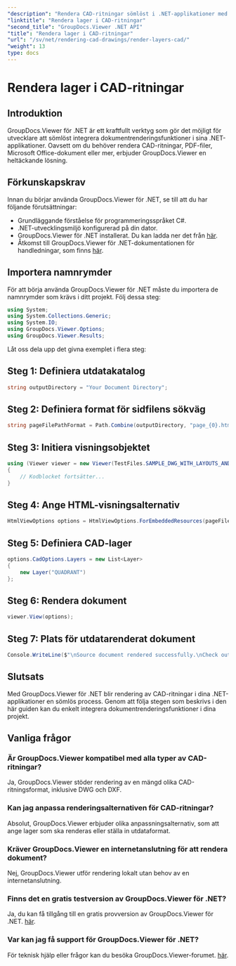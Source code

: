 ```yaml
---
"description": "Rendera CAD-ritningar sömlöst i .NET-applikationer med GroupDocs.Viewer för .NET. Utforska renderingsalternativ, anpassa lager och mer."
"linktitle": "Rendera lager i CAD-ritningar"
"second_title": "GroupDocs.Viewer .NET API"
"title": "Rendera lager i CAD-ritningar"
"url": "/sv/net/rendering-cad-drawings/render-layers-cad/"
"weight": 13
type: docs
---
```

# Rendera lager i CAD-ritningar

## Introduktion
GroupDocs.Viewer för .NET är ett kraftfullt verktyg som gör det möjligt för utvecklare att sömlöst integrera dokumentrenderingsfunktioner i sina .NET-applikationer. Oavsett om du behöver rendera CAD-ritningar, PDF-filer, Microsoft Office-dokument eller mer, erbjuder GroupDocs.Viewer en heltäckande lösning.
## Förkunskapskrav
Innan du börjar använda GroupDocs.Viewer för .NET, se till att du har följande förutsättningar:
- Grundläggande förståelse för programmeringsspråket C#.
- .NET-utvecklingsmiljö konfigurerad på din dator.
- GroupDocs.Viewer för .NET installerat. Du kan ladda ner det från [här](https://releases.groupdocs.com/viewer/net/).
- Åtkomst till GroupDocs.Viewer för .NET-dokumentationen för handledningar, som finns [här](https://tutorials.groupdocs.com/viewer/net/).

## Importera namnrymder
För att börja använda GroupDocs.Viewer för .NET måste du importera de namnrymder som krävs i ditt projekt. Följ dessa steg:

```csharp
using System;
using System.Collections.Generic;
using System.IO;
using GroupDocs.Viewer.Options;
using GroupDocs.Viewer.Results;
```

Låt oss dela upp det givna exemplet i flera steg:
## Steg 1: Definiera utdatakatalog
```csharp
string outputDirectory = "Your Document Directory";
```
## Steg 2: Definiera format för sidfilens sökväg
```csharp
string pageFilePathFormat = Path.Combine(outputDirectory, "page_{0}.html");
```
## Steg 3: Initiera visningsobjektet
```csharp
using (Viewer viewer = new Viewer(TestFiles.SAMPLE_DWG_WITH_LAYOUTS_AND_LAYERS))
{
    // Kodblocket fortsätter...
}
```
## Steg 4: Ange HTML-visningsalternativ
```csharp
HtmlViewOptions options = HtmlViewOptions.ForEmbeddedResources(pageFilePathFormat);
```
## Steg 5: Definiera CAD-lager
```csharp
options.CadOptions.Layers = new List<Layer>
{
    new Layer("QUADRANT")
};
```
## Steg 6: Rendera dokument
```csharp
viewer.View(options);
```
## Steg 7: Plats för utdatarenderat dokument
```csharp
Console.WriteLine($"\nSource document rendered successfully.\nCheck output in {outputDirectory}.");
```

## Slutsats
Med GroupDocs.Viewer för .NET blir rendering av CAD-ritningar i dina .NET-applikationer en sömlös process. Genom att följa stegen som beskrivs i den här guiden kan du enkelt integrera dokumentrenderingsfunktioner i dina projekt.
## Vanliga frågor
### Är GroupDocs.Viewer kompatibel med alla typer av CAD-ritningar?
Ja, GroupDocs.Viewer stöder rendering av en mängd olika CAD-ritningsformat, inklusive DWG och DXF.
### Kan jag anpassa renderingsalternativen för CAD-ritningar?
Absolut, GroupDocs.Viewer erbjuder olika anpassningsalternativ, som att ange lager som ska renderas eller ställa in utdataformat.
### Kräver GroupDocs.Viewer en internetanslutning för att rendera dokument?
Nej, GroupDocs.Viewer utför rendering lokalt utan behov av en internetanslutning.
### Finns det en gratis testversion av GroupDocs.Viewer för .NET?
Ja, du kan få tillgång till en gratis provversion av GroupDocs.Viewer för .NET. [här](https://releases.groupdocs.com/).
### Var kan jag få support för GroupDocs.Viewer för .NET?
För teknisk hjälp eller frågor kan du besöka GroupDocs.Viewer-forumet. [här](https://forum.groupdocs.com/c/viewer/9).